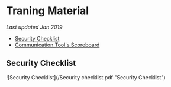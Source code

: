 # Traning Material

*Last updated Jan 2019*

* [Security Checklist](#security-checklist)
* [Communication Tool's Scoreboard](#)


## Security Checklist

![Security Checklist](/Security checklist.pdf "Security Checklist")
